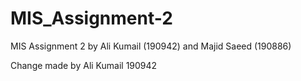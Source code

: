 # MIS_Assignment-2

MIS Assignment 2 by Ali Kumail (190942) and Majid Saeed (190886)

Change made by Ali Kumail 190942
